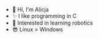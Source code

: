 - 👋 Hi, I'm Alicja
- ✨ I like programming in C
- 🤖 Interested in learning robotics
- 😎 Linux > Windows
